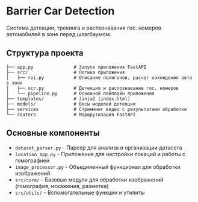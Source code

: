 # Barrier Car Detection

Система детекции, трекинга и распознавания гос. номеров автомобилей в зоне перед шлагбаумом. 

## Структура проекта

```
├── app.py               # Запуск приложения FastAPI
├── src/                 # Логика приложения
│   ├── roi.py           # Описание полигонов, расчет нахождения авто в зоне
│   ├── ocr.py           # Детекция и распознавание гос. номеров
│   └── pipeline.py      # Основной пайплайн приложения
├── templates/           # Jinja2 (index.html)
├── models/              # Весы моделей детекции
├── services             # Стримминг видео с результатами обработки
└── routers              # Маршрутизация FastAPI
```

## Основные компоненты

- `dataset_parser.py` - Парсер для анализа и организации датасета
- `location_app.py` - Приложение для настройки локаций и работы с гомографией
- `image_processor.py` - Объединенный функционал для обработки изображений
- `src/core/` - Базовые модули для обработки изображений (гомография, искажения, разметка)
- `src/utils/` - Вспомогательные функции и утилиты

